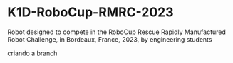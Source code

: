 # K1D-RoboCup-RMRC-2023
Robot designed to compete in the RoboCup Rescue Rapidly Manufactured Robot Challenge, in Bordeaux, France, 2023, by engineering students

criando a branch